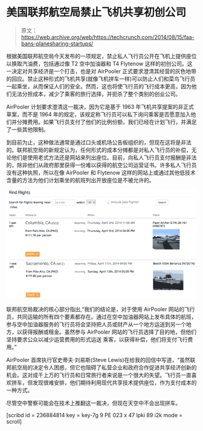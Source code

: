 # 美国联邦航空局禁止飞机共享初创公司 

> 原文：<https://web.archive.org/web/https://techcrunch.com/2014/08/15/faa-bans-planesharing-startups/>

根据美国联邦航空局今天发布的一项规定，禁止私人飞行员公开在飞机上提供座位以换取汽油费，包括通过像 T2 空中加油器和 T4 Flytenow 这样的初创公司。这一决定对共享经济是一个打击，也是对 AirPooler 正式要求澄清其经营的灰色地带的回应。禁止这种形式的飞机共享(就像飞机拼车一样)可以防止人们和菜鸟飞行员一起乘坐，从而保证人们的安全。然而，这也将使飞行员的飞行成本更高，因为他们无法分担成本，减少了乘客的旅行选择，并扼杀了整个类别的创业公司。

AirPooler 计划要求澄清这一裁决，因为它是基于 1963 年飞机共享提案的非正式草案，而不是 1964 年的规定，该规定称飞行员可以私下询问乘客是否愿意加入他们并分摊费用。如果飞行员支付了他们的比例份额，我们已经在计划飞行，并满足了一些其他限制。

到目前为止，这种做法通常是通过口头或机场公告板组织的，但现在这将是非法的。联邦航空局的新规定认为，任何形式的成本分摊都是对私人飞行员的补偿，无论他们是使用老式方法还是网站来列出座位。目前，向私人飞行员支付报酬是非法的，除非他们从政府那里获得一份难以获得的航空公司运营证书。许多私人飞行员没有这种执照，所以在像 AirPooler 和 Flytenow 这样的网站上或通过其他低技术含量的方法为他们计划乘坐的航班列出开放座位是不被允许的。

[![IMG_3792.PNG](img/bbbdf767c59accab7a7525266d42baec.png)](https://web.archive.org/web/20221226105440/https://techcrunch.com/wp-content/uploads/2014/08/img_3792.png)

联邦航空局裁决的核心部分指出,“我们的结论是，对于使用 AirPooler 网站的飞行员，共同运输的所有四个要素都存在。通过在空中加油器网站上发布具体的航班，参与空中加油器服务的飞行员将会坚持把人员或财产从一个地方运送到另一个地方，以获得报酬或租金。虽然参与 AirPooler 网站的飞行员选择了目的地，但他们坚持要求公众以减少运营费用的形式运送
乘客，以获得补偿，他们将支付飞行费用。”

AirPooler 首席执行官史蒂夫·刘易斯(Steve Lewis)在给我的回信中写道，“虽然联邦航空局的决定令人困惑，但它也阻碍了私营企业和政府合作促进共享经济创新的机会。这对成千上万的飞行员和日常旅行者来说是一个很大的失望。飞行员一直喜欢拼车，但发现很难安排，他们期待利用现代共享技术提供座位，作为支付成本的一种方式。

尽管空中警察可能会在技术上推翻这一裁决，但现在天空中不会出现拼车。

[scribd id = 236884814 key = key-7g 9 PE 023 x 47 lpki 89 i2k mode = scroll]